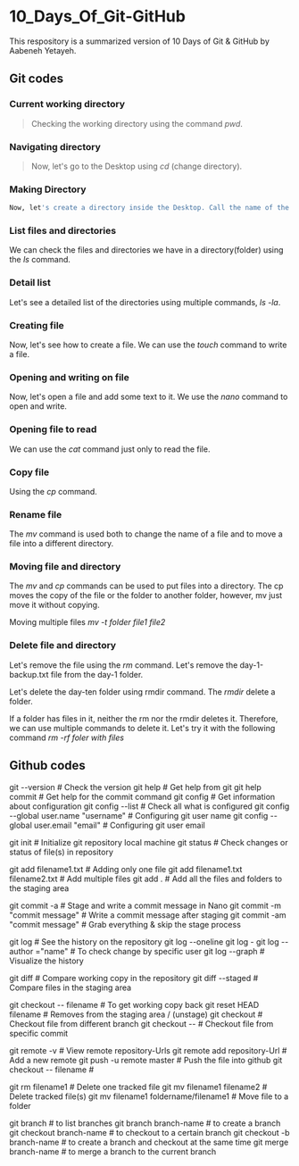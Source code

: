 # 10_Days_Of_Git-GitHub

This respository is a summarized version of 10 Days of Git & GitHub by Aabeneh Yetayeh.

## Git codes

### Current working directory

> Checking the working directory using the command _pwd_.

### Navigating directory

> Now, let's go to the Desktop using _cd_ (change directory).

### Making Directory

```sh
Now, let's create a directory inside the Desktop. Call the name of the directory, 10-days-of-code. You give it any name but I am in favor of this name. Use the _mkdir_ command to make a directory(folder)
```

### List files and directories

We can check the files and directories we have in a directory(folder) using the _ls_ command.

### Detail list

Let's see a detailed list of the directories using multiple commands, _ls -la_.

### Creating file

Now, let's see how to create a file. We can use the _touch_ command to write a file.

### Opening and writing on file

Now, let's open a file and add some text to it. We use the _nano_ command to open and write.

### Opening file to read

We can use the _cat_ command just only to read the file.

### Copy file

Using the _cp_ command.

### Rename file

The _mv_ command is used both to change the name of a file and to move a file into a different directory.

### Moving file and directory

The _mv_ and _cp_ commands can be used to put files into a directory. The cp moves the copy of the file or the folder to another folder, however, mv just move it without copying.

Moving multiple files _mv -t folder file1 file2_

### Delete file and directory

Let's remove the file using the _rm_ command. Let's remove the day-1-backup.txt file from the day-1 folder.

Let's delete the day-ten folder using rmdir command. The _rmdir_ delete a folder.

If a folder has files in it, neither the rm nor the rmdir deletes it. Therefore, we can use multiple commands to delete it. Let's try it with the following command _rm -rf foler with files_

## Github codes

git --version # Check the version
git help # Get help from git
git help commit # Get help for the commit command
git config # Get information about configuration
git config --list # Check all what is configured
git config --global user.name "username" # Configuring git user name
git config --global user.email "email" # Configuring git user email

git init # Initialize git repository local machine
git status # Check changes or status of file(s) in repository

git add filename1.txt # Adding only one file
git add filename1.txt filename2.txt # Add multiple files
git add . # Add all the files and folders to the staging area

git commit -a # Stage and write a commit message in Nano
git commit -m "commit message" # Write a commit message after staging
git commit -am "commit message" # Grab everything & skip the stage process

git log # See the history on the repository
git log --oneline
git log -<limit>
git log --author ="name" # To check change by specific user
git log --graph # Visualize the history

git diff # Compare working copy in the repository
git diff --staged # Compare files in the staging area

git checkout -- filename # To get working copy back
git reset HEAD filename # Removes from the staging area / (unstage)
git checkout <branch-name> <path to file> # Checkout file from different branch
git checkout <commit-id> -- <path to file> # Checkout file from specific commit

git remote -v # View remote repository-Urls
git remote add <remote name> repository-Url # Add a new remote
git push -u remote master # Push the file into github
git checkout <commit-id> -- filename #

git rm filename1 # Delete one tracked file
git mv filename1 filename2 # Delete tracked file(s)
git mv filename1 foldername/filename1 # Move file to a folder

git branch # to list branches
git branch branch-name # to create a branch
git checkout branch-name # to checkout to a certain branch
git checkout -b branch-name # to create a branch and checkout at the same time
git merge branch-name # to merge a branch to the current branch
